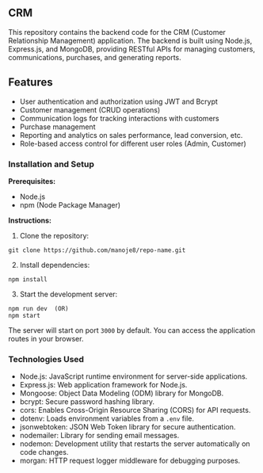 ## CRM

This repository contains the backend code for the CRM (Customer Relationship Management) application. The backend is built using Node.js, Express.js, and MongoDB, providing RESTful APIs for managing customers, communications, purchases, and generating reports.

## Features

- User authentication and authorization using JWT and Bcrypt
- Customer management (CRUD operations)
- Communication logs for tracking interactions with customers
- Purchase management
- Reporting and analytics on sales performance, lead conversion, etc.
- Role-based access control for different user roles (Admin, Customer)

### Installation and Setup

**Prerequisites:**

- Node.js
- npm (Node Package Manager)

**Instructions:**

1. Clone the repository:

```
git clone https://github.com/manoje8/repo-name.git
```

2. Install dependencies:

```
npm install
```

3. Start the development server:

```
npm run dev  (OR)
npm start
```

The server will start on port `3000` by default. You can access the application routes in your browser.

### Technologies Used

- Node.js: JavaScript runtime environment for server-side applications.
- Express.js: Web application framework for Node.js.
- Mongoose: Object Data Modeling (ODM) library for MongoDB.
- bcrypt: Secure password hashing library.
- cors: Enables Cross-Origin Resource Sharing (CORS) for API requests.
- dotenv: Loads environment variables from a `.env` file.
- jsonwebtoken: JSON Web Token library for secure authentication.
- nodemailer: Library for sending email messages.
- nodemon: Development utility that restarts the server automatically on code changes.
- morgan: HTTP request logger middleware for debugging purposes.